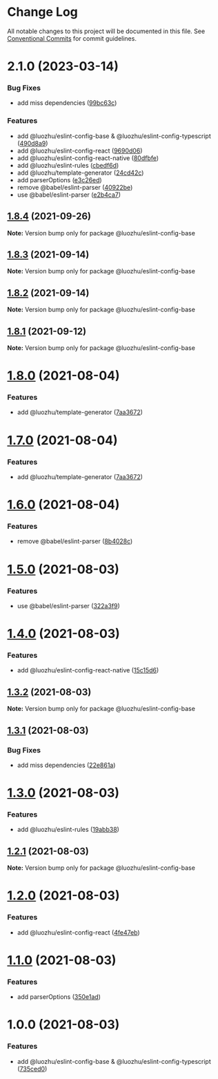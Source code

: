 # Change Log

All notable changes to this project will be documented in this file.
See [Conventional Commits](https://conventionalcommits.org) for commit guidelines.

# 2.1.0 (2023-03-14)


### Bug Fixes

* add miss dependencies ([99bc63c](https://github.com/youngjuning/luozhu/commit/99bc63c56c42c94dca3cd85e1fc16bbfd95d45ae))


### Features

* add @luozhu/eslint-config-base &  @luozhu/eslint-config-typescript ([490d8a9](https://github.com/youngjuning/luozhu/commit/490d8a9365ae1b88798c5fb5b0a9db910b9ea69b))
* add @luozhu/eslint-config-react ([9690d06](https://github.com/youngjuning/luozhu/commit/9690d0673764deeb6cee807dba5b5c78c005b154))
* add @luozhu/eslint-config-react-native ([80dfbfe](https://github.com/youngjuning/luozhu/commit/80dfbfe1f85158266c4792a006b16cd2287608a4))
* add @luozhu/eslint-rules ([cbedf6d](https://github.com/youngjuning/luozhu/commit/cbedf6d60ac0b8e0e2c72a82384868b58075a697))
* add @luozhu/template-generator ([24cd42c](https://github.com/youngjuning/luozhu/commit/24cd42cb1ecbd70342d81713c3b3007708325c13))
* add parserOptions ([e3c26ed](https://github.com/youngjuning/luozhu/commit/e3c26ed6260f6135c17eaf74c6586e63f079fc2e))
* remove @babel/eslint-parser ([40922be](https://github.com/youngjuning/luozhu/commit/40922be991c8a68609ac701602a8ed00578f7dea))
* use @babel/eslint-parser ([e2b4ca7](https://github.com/youngjuning/luozhu/commit/e2b4ca7c594700823a41bfa7225e8ecdeee1e64e))





## [1.8.4](https://github.com/youngjuning/luozhu/compare/@luozhu/eslint-config-base@1.8.3...@luozhu/eslint-config-base@1.8.4) (2021-09-26)

**Note:** Version bump only for package @luozhu/eslint-config-base





## [1.8.3](https://github.com/youngjuning/luozhu/compare/@luozhu/eslint-config-base@1.8.2...@luozhu/eslint-config-base@1.8.3) (2021-09-14)

**Note:** Version bump only for package @luozhu/eslint-config-base





## [1.8.2](https://github.com/youngjuning/luozhu/compare/@luozhu/eslint-config-base@1.8.1...@luozhu/eslint-config-base@1.8.2) (2021-09-14)

**Note:** Version bump only for package @luozhu/eslint-config-base





## [1.8.1](https://github.com/youngjuning/luozhu/compare/@luozhu/eslint-config-base@1.8.0...@luozhu/eslint-config-base@1.8.1) (2021-09-12)

**Note:** Version bump only for package @luozhu/eslint-config-base





# [1.8.0](https://github.com/youngjuning/luozhu/compare/@luozhu/eslint-config-base@1.6.0...@luozhu/eslint-config-base@1.8.0) (2021-08-04)

### Features

- add @luozhu/template-generator ([7aa3672](https://github.com/youngjuning/luozhu/commit/7aa3672da4928455ddf5ba768ec562cdff4cef10))

# [1.7.0](https://github.com/youngjuning/luozhu/compare/@luozhu/eslint-config-base@1.6.0...@luozhu/eslint-config-base@1.7.0) (2021-08-04)

### Features

- add @luozhu/template-generator ([7aa3672](https://github.com/youngjuning/luozhu/commit/7aa3672da4928455ddf5ba768ec562cdff4cef10))

# [1.6.0](https://github.com/youngjuning/luozhu/compare/@luozhu/eslint-config-base@1.5.0...@luozhu/eslint-config-base@1.6.0) (2021-08-04)

### Features

- remove @babel/eslint-parser ([8b4028c](https://github.com/youngjuning/luozhu/commit/8b4028c82397a435c6616424a6708dcb2fe5550a))

# [1.5.0](https://github.com/youngjuning/luozhu/compare/@luozhu/eslint-config-base@1.4.0...@luozhu/eslint-config-base@1.5.0) (2021-08-03)

### Features

- use @babel/eslint-parser ([322a3f9](https://github.com/youngjuning/luozhu/commit/322a3f9ecb760a5246656dc2e88ed1ce47ebf7a5))

# [1.4.0](https://github.com/youngjuning/luozhu/compare/@luozhu/eslint-config-base@1.3.2...@luozhu/eslint-config-base@1.4.0) (2021-08-03)

### Features

- add @luozhu/eslint-config-react-native ([15c15d6](https://github.com/youngjuning/luozhu/commit/15c15d6181f1b41c420ef0bce4e151e57fd2b5b2))

## [1.3.2](https://github.com/youngjuning/luozhu/compare/@luozhu/eslint-config-base@1.3.1...@luozhu/eslint-config-base@1.3.2) (2021-08-03)

**Note:** Version bump only for package @luozhu/eslint-config-base

## [1.3.1](https://github.com/youngjuning/luozhu/compare/@luozhu/eslint-config-base@1.3.0...@luozhu/eslint-config-base@1.3.1) (2021-08-03)

### Bug Fixes

- add miss dependencies ([22e861a](https://github.com/youngjuning/luozhu/commit/22e861afbb92fc2f4dd8b3eef4fd79688b0a8e46))

# [1.3.0](https://github.com/youngjuning/luozhu/compare/@luozhu/eslint-config-base@1.2.1...@luozhu/eslint-config-base@1.3.0) (2021-08-03)

### Features

- add @luozhu/eslint-rules ([19abb38](https://github.com/youngjuning/luozhu/commit/19abb3834608c5f7b597517d50f488dd72554e5d))

## [1.2.1](https://github.com/youngjuning/luozhu/compare/@luozhu/eslint-config-base@1.2.0...@luozhu/eslint-config-base@1.2.1) (2021-08-03)

**Note:** Version bump only for package @luozhu/eslint-config-base

# [1.2.0](https://github.com/youngjuning/luozhu/compare/@luozhu/eslint-config-base@1.1.0...@luozhu/eslint-config-base@1.2.0) (2021-08-03)

### Features

- add @luozhu/eslint-config-react ([4fe47eb](https://github.com/youngjuning/luozhu/commit/4fe47ebd44f4501eed7204b673252a87f72d86fc))

# [1.1.0](https://github.com/youngjuning/luozhu/compare/@luozhu/eslint-config-base@1.0.0...@luozhu/eslint-config-base@1.1.0) (2021-08-03)

### Features

- add parserOptions ([350e1ad](https://github.com/youngjuning/luozhu/commit/350e1ad81810a6eccee520320cf8f6cfd328f9e9))

# 1.0.0 (2021-08-03)

### Features

- add @luozhu/eslint-config-base & @luozhu/eslint-config-typescript ([735ced0](https://github.com/youngjuning/luozhu/commit/735ced0962d3148df9b9d87fd4919a1039074a90))
